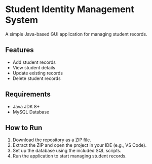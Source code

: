 # Student Identity Management System

A simple Java-based GUI application for managing student records.

## Features
- Add student records
- View student details
- Update existing records
- Delete student records

## Requirements
- Java JDK 8+
- MySQL Database

## How to Run
1. Download the repository as a ZIP file.
2. Extract the ZIP and open the project in your IDE (e.g., VS Code).
3. Set up the database using the included SQL scripts.
4. Run the application to start managing student records.

